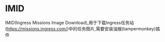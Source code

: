 # IMID
IMID(Ingress Missions Image Download),用于下载Ingress任务站(https://missions.ingress.com/)中的任务图片,需要安装油猴(tampermonkey)插件
